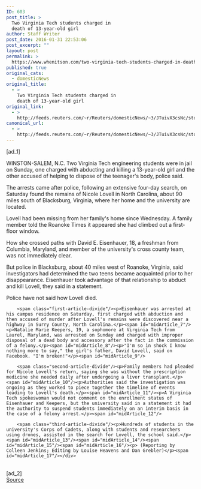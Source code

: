 ```yaml
---
ID: 603
post_title: >
  Two Virginia Tech students charged in
  death of 13-year-old girl
author: Staff Writer
post_date: 2016-01-31 22:53:06
post_excerpt: ""
layout: post
permalink: >
  https://www.whenitson.com/two-virginia-tech-students-charged-in-death-of-13-year-old-girl/
published: true
original_cats:
  - domesticNews
original_title:
  - >
    Two Virginia Tech students charged in
    death of 13-year-old girl
original_link:
  - >
    http://feeds.reuters.com/~r/Reuters/domesticNews/~3/JTuivX3csNc/story01.htm
canonical_url:
  - >
    http://feeds.reuters.com/~r/Reuters/domesticNews/~3/JTuivX3csNc/story01.htm
---
```

 [ad_1]
<br><div id="articleText">
<span id="midArticle_start"/>

<span id="midArticle_0"/><span class="focusParagraph" readability="7"><p><span class="articleLocation">WINSTON-SALEM, N.C.</span> Two Virginia Tech engineering students were in jail on Sunday, one charged with abducting and killing a 13-year-old girl and the other accused of helping to dispose of the teenager's body, police said.</p></span><span id="midArticle_1"/><p>The arrests came after police, following an extensive four-day search, on Saturday found the remains of Nicole Lovell in North Carolina, about 90 miles south of Blacksburg, Virginia, where her home and the university are located.</p><span id="midArticle_2"/><p>Lovell had been missing from her family's home since Wednesday. A family member told the Roanoke Times it appeared she had climbed out a first-floor window.</p><span id="midArticle_3"/><p>How she crossed paths with David E. Eisenhauer, 18, a freshman from Columbia, Maryland, and member of the university's cross county team, was not immediately clear.</p><span id="midArticle_4"/><p>But police in Blacksburg, about 40 miles west of Roanoke, Virginia, said investigators had determined the two teens became acquainted prior to her disappearance. Eisenhauer took advantage of that relationship to abduct and kill Lovell, they said in a statement.</p><span id="midArticle_5"/><p>Police have not said how Lovell died.</p><span id="midArticle_6"/>
        
        <span class="first-article-divide"/><p>Eisenhauer was arrested at his campus residence on Saturday, first charged with abduction and then accused of murder after Lovell's remains were discovered near a highway in Surry County, North Carolina.</p><span id="midArticle_7"/><p>Natalie Marie Keepers, 19, a sophomore at Virginia Tech from Laurel, Maryland, was arrested on Sunday and charged with improper disposal of a dead body and accessory after the fact in the commission of a felony.</p><span id="midArticle_8"/><p>"I'm so in shock I know nothing more to say," the girl's father, David Lovell, said on Facebook. "I'm broken!"</p><span id="midArticle_9"/>
        
        <span class="second-article-divide"/><p>Family members had pleaded for Nicole Lovell's return, saying she was without the prescription medicine she needed daily after undergoing a liver transplant.</p><span id="midArticle_10"/><p>Authorities said the investigation was ongoing as they worked to piece together the timeline of events leading to Lovell's death.</p><span id="midArticle_11"/><p>A Virginia Tech spokeswoman would not comment on the enrollment status of Eisenhauer and Keepers, but the university said in a statement it had the authority to suspend students immediately on an interim basis in the case of a felony arrest.</p><span id="midArticle_12"/>
        
        <span class="third-article-divide"/><p>Hundreds of students in the university's Corps of Cadets, along with students and researchers using drones, assisted in the search for Lovell, the school said.</p><span id="midArticle_13"/><span id="midArticle_14"/><span id="midArticle_15"/><span id="midArticle_16"/><p> (Reporting by Colleen Jenkins; Editing by Louise Heavens and Dan Grebler)</p><span id="midArticle_17"/></div>
<br>[ad_2]
<br><a href="http://feeds.reuters.com/~r/Reuters/domesticNews/~3/JTuivX3csNc/story01.htm">Source </a>
